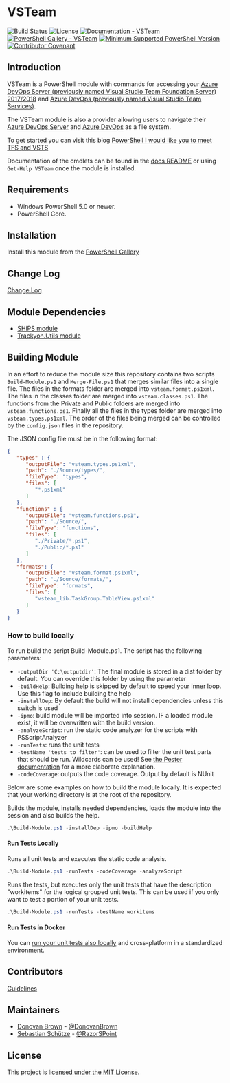 # VSTeam

[![Build Status](https://dev.azure.com/LoECDA/Team%20Module/_apis/build/status/MethodsAndPractices.vsteam?branchName=trunk)](https://dev.azure.com/LoECDA/Team%20Module/_build/latest?definitionId=62&branchName=trunk)
[![License](https://img.shields.io/badge/license-MIT-blue.svg)](https://github.com/MethodsAndPractices/vsteam/blob/trunk/LICENSE)
[![Documentation - VSTeam](https://img.shields.io/badge/Documentation-VSTeam-blue.svg)](https://github.com/MethodsAndPractices/vsteam/blob/trunk/docs/readme.md)
[![PowerShell Gallery - VSTeam](https://img.shields.io/badge/PowerShell%20Gallery-VSTeam-blue.svg)](https://www.powershellgallery.com/packages/VSTeam)
[![Minimum Supported PowerShell Version](https://img.shields.io/badge/PowerShell-5.0-blue.svg)](https://github.com/PowerShell/PowerShell)
[![Contributor Covenant](https://img.shields.io/badge/Contributor%20Covenant-v2.0%20adopted-ff69b4.svg)](CODE_OF_CONDUCT.md)

## Introduction

VSTeam is a PowerShell module with commands for accessing your [Azure DevOps Server (previously named Visual Studio Team Foundation Server) 2017/2018](https://cda.ms/Bf) and [Azure DevOps (previously named Visual Studio Team Services)](https://cda.ms/Bf).

The VSTeam module is also a provider allowing users to navigate their [Azure DevOps Server](https://cda.ms/Bf) and [Azure DevOps](https://cda.ms/Bf) as a file system.

To get started you can visit this blog [PowerShell I would like you to meet TFS and VSTS](http://www.donovanbrown.com/post/PowerShell-I-would-like-you-to-meet-TFS-and-VSTS)

Documentation of the cmdlets can be found in the [docs README](https://github.com/MethodsAndPractices/vsteam/blob/trunk/docs/readme.md) or using `Get-Help VSTeam` once the module is installed.

## Requirements

- Windows PowerShell 5.0 or newer.
- PowerShell Core.

## Installation

Install this module from the [PowerShell Gallery](https://www.powershellgallery.com/packages/VSTeam)

## Change Log

[Change Log](CHANGELOG.md)

## Module Dependencies

- [SHiPS module](https://www.powershellgallery.com/packages/SHiPS/)
- [Trackyon.Utils module](https://www.powershellgallery.com/packages/Trackyon.Utils)

## Building Module

In an effort to reduce the module size this repository contains two scripts `Build-Module.ps1` and `Merge-File.ps1` that merges similar files into a single file. The files in the formats folder are merged into `vsteam.format.ps1xml`. The files in the classes folder are merged into `vsteam.classes.ps1`. The functions from the Private and Public folders are merged into `vsteam.functions.ps1`. Finally all the files in the types folder are merged into `vsteam.types.ps1xml`. The order of the files being merged can be controlled by the `config.json` files in the repository.

The JSON config file must be in the following format:

```JSON
{
   "types" : {
      "outputFile": "vsteam.types.ps1xml",
      "path": "./Source/types/",
      "fileType": "types",
      "files": [
         "*.ps1xml"
      ]
   },
   "functions" : {
      "outputFile": "vsteam.functions.ps1",
      "path": "./Source/",
      "fileType": "functions",
      "files": [
         "./Private/*.ps1",
         "./Public/*.ps1"
      ]
   },
   "formats": {
      "outputFile": "vsteam.format.ps1xml",
      "path": "./Source/formats/",
      "fileType": "formats",
      "files": [
         "vsteam_lib.TaskGroup.TableView.ps1xml"
      ]
   }
}
```

### How to build locally

To run build the script Build-Module.ps1. The script has the following parameters:

* `-outputDir 'C:\outputdir'`: The final module is stored in a dist folder by default. You can override this folder by using the parameter
* `-buildHelp`: Building help is skipped by default to speed your inner loop. Use this flag to include building the help
* `-installDep`: By default the build will not install dependencies unless this switch is used
* `-ipmo`: build module will be imported into session. IF a loaded module exist, it will be overwritten with the build version.
* `-analyzeScript`: run the static code analyzer for the scripts with PSScriptAnalyzer
* `-runTests`: runs the unit tests
* `-testName 'tests to filter'`: can be used to filter the unit test parts that should be run. Wildcards can be used! See [the Pester documentation](https://github.com/pester/Pester/wiki/Invoke%E2%80%90Pester#testname-alias-name) for a more elaborate explanation.
* `-codeCoverage`: outputs the code coverage. Output by default is NUnit

Below are some examples on how to build the module locally. It is expected that your working directory is at the root of the repository.

Builds the module, installs needed dependencies, loads the module into the session and also builds the help.
```powershell
.\Build-Module.ps1 -installDep -ipmo -buildHelp
```

#### Run Tests Locally

Runs all unit tests and executes the static code analysis.
```powershell
.\Build-Module.ps1 -runTests -codeCoverage -analyzeScript
```

Runs the tests, but executes only the unit tests that have the description "workitems" for the logical grouped unit tests. This can be used if you only want to test a portion of your unit tests.
```powershell
.\Build-Module.ps1 -runTests -testName workitems
```

#### Run Tests in Docker

You can [run your unit tests also locally](/tools/docker/RunTestsLocally.md) and cross-platform in a standardized environment.

## Contributors

[Guidelines](.github/CONTRIBUTING.md)

## Maintainers

- [Donovan Brown](https://github.com/darquewarrior) - [@DonovanBrown](https://twitter.com/DonovanBrown)
- [Sebastian Schütze](https://github.com/SebastianSchuetze) - [@RazorSPoint](https://twitter.com/RazorSPoint)

## License

This project is [licensed under the MIT License](LICENSE).
